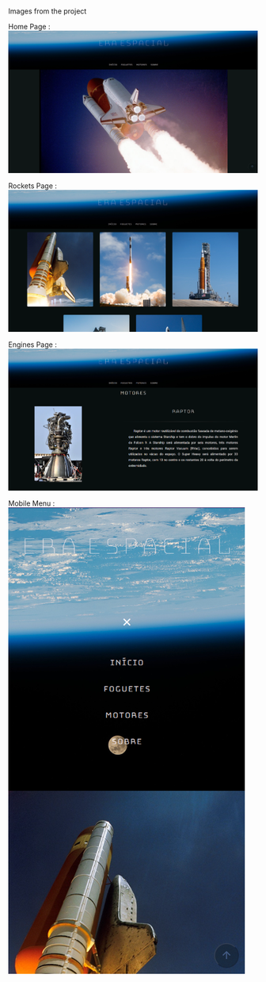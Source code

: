 # 

Images from the project

Home Page :
![Home](/images/home.png)

Rockets Page : 
![Rockets](/images/rockets.png)

Engines Page : 
![Engines](/images/engines.png)

Mobile Menu : 
![MobileMenu](/images/mobile-version.png)
